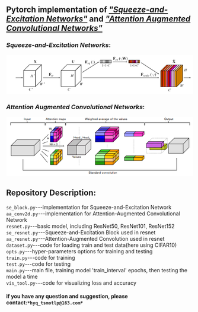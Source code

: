 ## Pytorch implementation of [*"Squeeze-and-Excitation Networks"*](https://arxiv.org/abs/1709.01507) and [*"Attention Augmented Convolutional Networks"*](https://arxiv.org/abs/1904.09925)

### *Squeeze-and-Excitation Networks*:
![*Squeeze-and-Excitation Networks*](https://github.com/tsmotlp/Attentions-on-Image/blob/master/se.png)
### *Attention Augmented Convolutional Networks*:
![*Attention Augmented Convolutional Networks*](https://github.com/tsmotlp/Attentions-on-Image/blob/master/aa.png)
## Repository Description:
`se_block.py`---implementation for Squeeze-and-Excitation Network</br>
`aa_conv2d.py`---implementation for Attention-Augmented Convolutional Network</br>
`resnet.py`---basic model, including ResNet50, ResNet101, ResNet152</br>
`se_resnet.py`---Squeeze-and-Excitation Block used in resnet</br>
`aa_resnet.py`---Attention-Augmented Convolution used in resnet</br>
`dataset.py`---code for loading train and test data(here using CIFAR10)</br>
`opts.py`---hyper-parameters options for training and testing</br>
`train.py`---code for training</br>
`test.py`---code for testing</br>
`main.py`---main file, training model 'train_interval' epochs, then testing the model a time</br>
`vis_tool.py`---code for visualizing loss and accuracy
#### if you have any question and suggestion, please contact:`*hyq_tsmotlp@163.com*`
